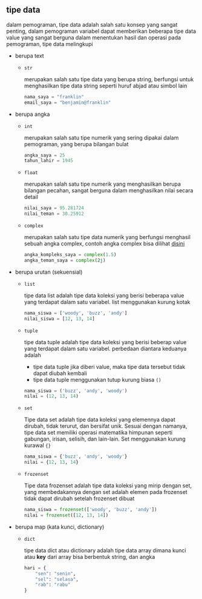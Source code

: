 ## tipe data

dalam pemograman, tipe data adalah salah satu konsep yang sangat penting, dalam pemograman variabel dapat memberikan beberapa tipe data value yang sangat berguna dalam menentukan hasil dan operasi pada pemograman, tipe data melingkupi

- berupa text
    
    - ``str``

        merupakan salah satu tipe data yang berupa string, berfungsi untuk menghasilkan tipe data string seperti huruf abjad atau simbol lain
        ```python
        nama_saya = "franklin"
        email_saya = "benjamin@franklin"
        ```

- berupa angka

    - ``int``

        merupakan salah satu tipe numerik yang sering dipakai dalam pemograman, yang berupa bilangan bulat
        ```python
        angka_saya = 25
        tahun_lahir = 1945
        ```

    - ``float``

        merupakan salah satu tipe numerik yang menghasilkan berupa bilangan pecahan, sangat berguna dalam menghasilkan nilai secara detail
        ```python
        nilai_saya = 95.281724
        nilai_teman = 30.25912
        ```

    - ``complex``

        merupakan salah satu tipe data numerik yang berfungsi menghasil sebuah angka complex, contoh angka complex bisa dilihat [disini](https://id.wikipedia.org/wiki/Bilangan_kompleks)
        ```python
        angka_kompleks_saya = complex(1.5)
        angka_teman_saya = complex(2j)
        ```
    
- berupa urutan (sekuensial)

    - ``list``

        tipe data list adalah tipe data koleksi yang berisi beberapa value yang terdapat dalam satu variabel. list menggunakan kurung kotak
        ```python
        nama_siswa = ['woody', 'buzz', 'andy']
        nilai_siswa = [12, 13, 14]
        ```

    - ``tuple``

        tipe data tuple adalah tipe data koleksi yang berisi beberap value yang terdapat dalam satu variabel. perbedaan diantara keduanya adalah
        
        - tipe data tuple jika diberi value, maka tipe data tersebut tidak dapat diubah kembali
        - tipe data tuple menggunakan tutup kurung biasa ``()``
        
        ```python
        nama_siswa = ('buzz', 'andy', 'woody')
        nilai = (12, 13, 14)
        ```

    - ``set``

        Tipe data set adalah tipe data koleksi yang elemennya dapat dirubah, tidak terurut, dan bersifat unik. Sesuai dengan namanya, tipe data set memiliki operasi matematika himpunan seperti gabungan, irisan, selisih, dan lain-lain. Set menggunakan kurung kurawal ``{}``

        ```python
        nama_siswa = {'buzz', 'andy', 'woody'}
        nilai = {12, 13, 14}
        ```

    - ``frozenset``
        
        Tipe data frozenset adalah tipe data koleksi yang mirip dengan set, yang membedakannya dengan set adalah elemen pada frozenset tidak dapat dirubah setelah frozenset dibuat

        ```python
        nama_siswa = frozenset(['woody', 'buzz', 'andy'])
        nilai = frozenset([12, 13, 14])
        ```

- berupa map (kata kunci, dictionary)

    - ``dict``

        tipe data dict  atau dictionary adalah tipe data array dimana kunci atau __key__ dari array bisa berbentuk string, dan angka
        ```python
        hari = {
            "sen": "senin",
            "sel": "selasa",
            "rab": "rabu"
        }
        ```
        
